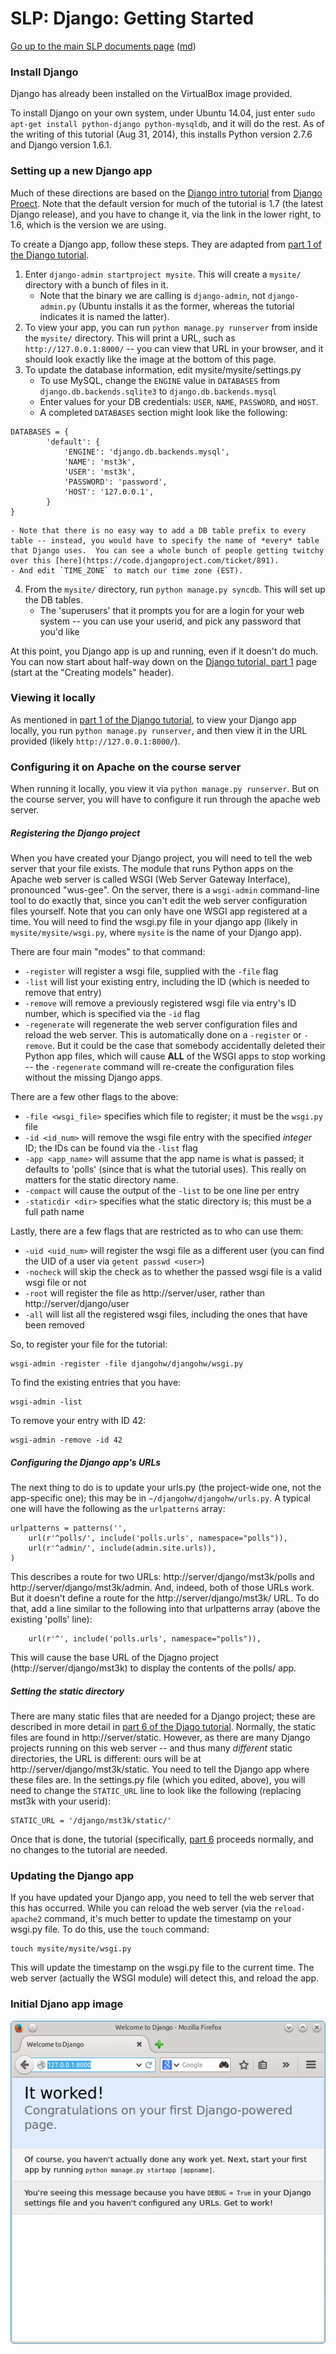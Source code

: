 SLP: Django: Getting Started
============================

[Go up to the main SLP documents page](index.html) ([md](index.md))

### Install Django

Django has already been installed on the VirtualBox image provided.

To install Django on your own system, under Ubuntu 14.04, just enter `sudo apt-get install python-django python-mysqldb`, and it will do the rest.  As of the writing of this tutorial (Aug 31, 2014), this installs Python version 2.7.6 and Django version 1.6.1.


### Setting up a new Django app

Much of these directions are based on the [Django intro tutorial](https://docs.djangoproject.com/en/1.6/intro/) from [Django Proect](https://www.djangoproject.com/).  Note that the default version for much of the tutorial is 1.7 (the latest Django release), and you have to change it, via the link in the lower right, to 1.6, which is the version we are using.

To create a Django app, follow these steps.  They are adapted from [part 1 of the Django tutorial](https://docs.djangoproject.com/en/1.6/intro/tutorial01/).

1. Enter `django-admin startproject mysite`.  This will create a `mysite/` directory with a bunch of files in it.
    - Note that the binary we are calling is `django-admin`, not `django-admin.py` (Ubuntu installs it as the former, whereas the tutorial indicates it is named the latter).
2. To view your app, you can run `python manage.py runserver` from inside the `mysite/` directory.  This will print a URL, such as `http://127.0.0.1:8000/` -- you can view that URL in your browser, and it should look exactly like the image at the bottom of this page.
3. To update the database information, edit mysite/mysite/settings.py
    - To use MySQL, change the `ENGINE` value in `DATABASES` from `django.db.backends.sqlite3` to `django.db.backends.mysql`
	- Enter values for your DB credentials: `USER`, `NAME`, `PASSWORD`, and `HOST`.
	- A completed `DATABASES` section might look like the following:
```
DATABASES = {
        'default': {
            'ENGINE': 'django.db.backends.mysql',
            'NAME': 'mst3k',
            'USER': 'mst3k',
            'PASSWORD': 'password',
            'HOST': '127.0.0.1',
        }
}
```
	- Note that there is no easy way to add a DB table prefix to every table -- instead, you would have to specify the name of *every* table that Django uses.  You can see a whole bunch of people getting twitchy over this [here](https://code.djangoproject.com/ticket/891).
    - And edit `TIME_ZONE` to match our time zone (EST).
4. From the `mysite/` directory, run `python manage.py syncdb`.  This will set up the DB tables.
    - The 'superusers' that it prompts you for are a login for your web system -- you can use your userid, and pick any password that you'd like

At this point, you Django app is up and running, even if it doesn't do much.  You can now start about half-way down on the [Django tutorial, part 1](https://docs.djangoproject.com/en/1.6/intro/tutorial01/#creating-models) page (start at the "Creating models" header).

### Viewing it locally

As mentioned in [part 1 of the Django tutorial](https://docs.djangoproject.com/en/1.6/intro/tutorial01/), to view your Django app locally, you run `python manage.py runserver`, and then view it in the URL provided (likely `http://127.0.0.1:8000/`).

### Configuring it on Apache on the course server

When running it locally, you view it via `python manage.py runserver`.  But on the course server, you will have to configure it run through the apache web server.

##### Registering the Django project

When you have created your Django project, you will need to tell the web server that your file exists.  The module that runs Python apps on the Apache web server is called WSGI (Web Server Gateway Interface), pronounced "wus-gee".  On the server, there is a `wsgi-admin` command-line tool to do exactly that, since you can't edit the web server configuration files yourself.  Note that you can only have one WSGI app registered at a time.  You will need to find the wsgi.py file in your django app (likely in `mysite/mysite/wsgi.py`, where `mysite` is the name of your Django app).

There are four main "modes" to that command:

- `-register` will register a wsgi file, supplied with the `-file` flag
- `-list` will list your existing entry, including the ID (which is needed to remove that entry)
- `-remove` will remove a previously registered wsgi file via entry's ID number, which is specified via the `-id` flag
- `-regenerate` will regenerate the web server configuration files and reload the web server.  This is automatically done on a `-register` or `-remove`.  But it could be the case that somebody accidentally deleted their Python app files, which will cause **ALL** of the WSGI apps to stop working -- the `-regenerate` command will re-create the configuration files without the missing Django apps.

There are a few other flags to the above:

- `-file <wsgi_file>` specifies which file to register; it must be the `wsgi.py` file
- `-id <id_num>` will remove the wsgi file entry with the specified *integer* ID; the IDs can be found via the `-list` flag
- `-app <app_name>` will assume that the app name is what is passed; it defaults to 'polls' (since that is what the tutorial uses).  This really on matters for the static directory name.
- `-compact` will cause the output of the `-list` to be one line per entry
- `-staticdir <dir>` specifies what the static directory is; this must be a full path name

Lastly, there are a few flags that are restricted as to who can use them:

- `-uid <uid_num>` will register the wsgi file as a different user (you can find the UID of a user via `getent passwd <user>`)
- `-nocheck` will skip the check as to whether the passed wsgi file is a valid wsgi file or not
- `-root` will register the file as http://server/user, rather than http://server/django/user
- `-all` will list all the registered wsgi files, including the ones that have been removed

So, to register your file for the tutorial:

```
wsgi-admin -register -file djangohw/djangohw/wsgi.py
```

To find the existing entries that you have:

```
wsgi-admin -list
```

To remove your entry with ID 42:

```
wsgi-admin -remove -id 42
```


##### Configuring the Django app's URLs

The next thing to do is to update your urls.py (the project-wide one, not the app-specific one); this may be in `~/djangohw/djangohw/urls.py`.  A typical one will have the following as the `urlpatterns` array:

```
urlpatterns = patterns('',
    url(r'^polls/', include('polls.urls', namespace="polls")),
    url(r'^admin/', include(admin.site.urls)),
)
```
 
This describes a route for two URLs: http://server/django/mst3k/polls and http://server/django/mst3k/admin.  And, indeed, both of those URLs work.  But it doesn't define a route for the http://server/django/mst3k/ URL.  To do that, add a line similar to the following into that urlpatterns array (above the existing 'polls' line):


```
    url(r'^', include('polls.urls', namespace="polls")),
```

This will cause the base URL of the Djagno project (http://server/django/mst3k) to display the contents of the polls/ app.

##### Setting the static directory

There are many static files that are needed for a Django project; these are described in more detail in [part 6 of the Djago tutorial](https://docs.djangoproject.com/en/1.6/intro/tutorial06/).  Normally, the static files are found in http://server/static.  However, as there are many Django projects running on this web server -- and thus many *different* static directories, the URL is different: ours will be at http://server/django/mst3k/static.  You need to tell the Django app where these files are.  In the settings.py file (which you edited, above), you will need to change the `STATIC_URL` line to look like the following (replacing mst3k with your userid):

```
STATIC_URL = '/django/mst3k/static/'
```

Once that is done, the tutorial (specifically, [part 6](https://docs.djangoproject.com/en/1.6/intro/tutorial06/) proceeds normally, and no changes to the tutorial are needed.

### Updating the Django app

If you have updated your Django app, you need to tell the web server that this has occurred.  While you can reload the web server (via the `reload-apache2` command, it's much better to update the timestamp on your wsgi.py file.  To do this, use the `touch` command:

```
touch mysite/mysite/wsgi.py
```

This will update the timestamp on the wsgi.py file to the current time.  The web server (actually the WSGI module) will detect this, and reload the app.

### Initial Djano app image

![](images/django-initial.png)
